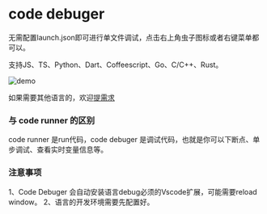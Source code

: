# code debuger

无需配置launch.json即可进行单文件调试，点击右上角虫子图标或者右键菜单都可以。

支持JS、TS、Python、Dart、Coffeescript、Go、C/C++、Rust。

      
![demo](https://gitee.com/genqing/code-debuger/raw/master/res/demo.png)

如果需要其他语言的，欢迎[提需求](https://gitee.com/genqing/code-debuger/issues)

### 与 code runner 的区别
code runner 是run代码，code debuger 是调试代码，也就是你可以下断点、单步调试、查看实时变量信息等。

### 注意事项
1、Code Debuger 会自动安装语言debug必须的Vscode扩展，可能需要reload window。
2、语言的开发环境需要先配置好。